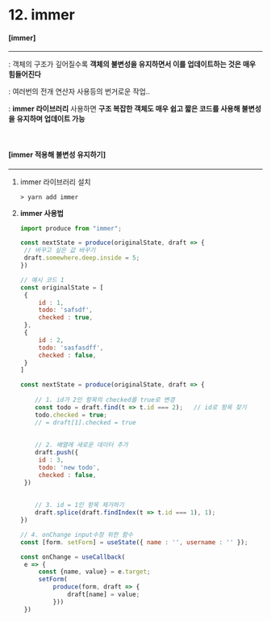 # 12. immer

#### [immer]

---

: 객체의 구조가 깊어질수록 **객체의 불변성을 유지하면서 이를 업데이트하는 것은 매우 힘들어진다**

: 여러번의 전개 연산자 사용등의 번거로운 작업..

: **immer 라이브러리** 사용하면 **구조 복잡한 객체도 매우 쉽고 짧은 코드를 사용해 불변성을 유지하며 업데이트 가능**

<br>

#### [immer 적용해 불변성 유지하기]

-----

1. immer 라이브러리 설치

   ```
   > yarn add immer
   ```

2. **immer 사용법**

   ```js
   import produce from "immer";
   
   const nextState = produce(originalState, draft => {
   	// 바꾸고 싶은 값 바꾸기
   	draft.somewhere.deep.inside = 5;
   })
   ```

   ```js
   // 예시 코드 1
   const originalState = [
   	{
   		id : 1,
   		todo: 'safsdf',
   		checked : true,
   	},
   	{
   		id : 2,
   		todo: 'sasfasdff',
   		checked : false,
   	}
   ]
   
   const nextState = produce(originalState, draft => {
       
       // 1. id가 2인 항목의 checked를 true로 변경
       const todo = draft.find(t => t.id === 2);   // id로 항목 찾기
       todo.checked = true;    
       // = draft[1].checked = true
       
       
       // 2. 배열에 새로운 데이터 추가
       draft.push({
   		id : 3,
   		todo: 'new todo',
   		checked : false,
   	})
       
       
       // 3. id = 1인 항목 제거하기
       draft.splice(draft.findIndex(t => t.id === 1), 1);
   })
   ```

   ```js
   // 4. onChange input수정 위한 함수
   const [form. setForm] = useState({ name : '', username : '' });
   
   const onChange = useCallback(
   	e => {
   		const {name, value} = e.target;
   		setForm(
   			produce(form, draft => {
   				draft[name] = value;
   			}))
   	})
   ```

   

